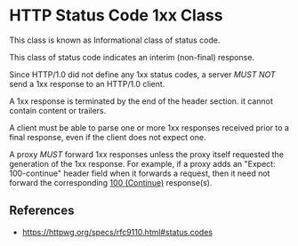 # HTTP Status Code 1xx Class

This class is known as Informational class of status code.

This class of status code indicates an interim (non-final) response.

Since HTTP/1.0 did not define any 1xx status codes, a server _MUST NOT_ send a 1xx response to an HTTP/1.0 client.

A 1xx response is terminated by the end of the header section. it cannot contain content or trailers.

A client must be able to parse one or more 1xx responses received prior to a final response, even if the client does not expect one. 

A proxy _MUST_ forward 1xx responses unless the proxy itself requested the generation of the 1xx response. For example, if a proxy adds an "Expect: 100-continue" header field when it forwards a request, then it need not forward the corresponding [100 (Continue)](http/status-code/100) response(s).

## References

- https://httpwg.org/specs/rfc9110.html#status.codes
